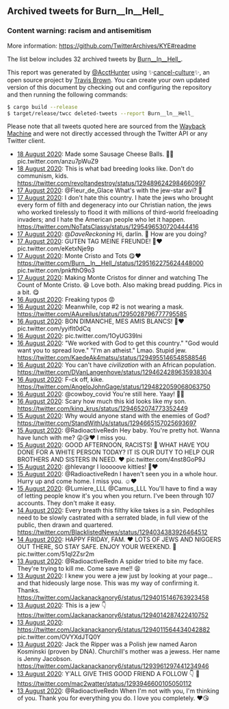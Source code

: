 ## Archived tweets for Burn\_\_ln\_\_Hell\_
### Content warning: racism and antisemitism
More information: https://github.com/TwitterArchives/KYE#readme

The list below includes 32 archived tweets by
[Burn\_\_ln\_\_Hell\_](https://twitter.com/Burn__ln__Hell_).




This report was generated by [@AcctHunter](https://twitter.com/accthunter) using ✨[cancel-culture](https://github.com/travisbrown/cancel-culture)✨,
an open source project by [Travis Brown](https://twitter.com/travisbrown). You can create your own
updated version of this document by checking out and configuring the repository and then running
the following commands:

```bash
$ cargo build --release
$ target/release/twcc deleted-tweets --report Burn__ln__Hell_
```

Please note that all tweets quoted here are sourced from the
[Wayback Machine](https://web.archive.org) and were not directly accessed through the Twitter API or
any Twitter client.



* [18 August 2020](https://web.archive.org/web/20200818022943/https://twitter.com/Burn__ln__Hell_/status/1295547799136690176): Made some Sausage Cheese Balls. 🤗😋 pic.twitter.com/anzu7pWuZ9
* [18 August 2020](https://web.archive.org/web/20200818015902/https://twitter.com/Burn__ln__Hell_/status/1295539658009399297): This is what bad breeding looks like.  Don't do communism, kids. https://twitter.com/revoltandestroy/status/1294896242984660997
* [17 August 2020](https://web.archive.org/web/20200818000243/https://twitter.com/Burn__ln__Hell_/status/1295510101747331073): @Fleur_de_Glace  What's with the jew-star avi? 😬
* [17 August 2020](https://web.archive.org/web/20200817235910/https://twitter.com/Burn__ln__Hell_/status/1295506124238594053): I don't hate this country.   I hate the jews who brought every form of filth and degeneracy into our Christian nation, the jews who worked tirelessly to flood it with millions of third-world freeloading invaders; and I hate the American people who let it happen. https://twitter.com/NoTatsClassy/status/1295496530720444416
* [17 August 2020](https://web.archive.org/web/20200817203039/https://twitter.com/Burn__ln__Hell_/status/1295455450251448320): @_DaveReckoning_  Hi, darlin. 🤗 How are you doing?
* [17 August 2020](https://web.archive.org/web/20200817193731/https://twitter.com/Burn__ln__Hell_/status/1295443745555406848): GUTEN TAG MEINE FREUNDE! 🤗❤ pic.twitter.com/eKetxNje9p
* [17 August 2020](https://web.archive.org/web/20200817050352/https://twitter.com/Burn__ln__Hell_/status/1295224166392532992): Monte Cristo and Tots 😋❤  https://twitter.com/Burn__ln__Hell_/status/1295162275624448000  pic.twitter.com/pnkfthO9o3
* [17 August 2020](https://web.archive.org/web/20200817014150/https://twitter.com/Burn__ln__Hell_/status/1295162275624448000): Making Monte Cristos for dinner and watching The Count of Monte Cristo. 😆 Love both. Also making bread pudding. Pics in a bit. 😋
* [16 August 2020](https://web.archive.org/web/20200816230251/https://twitter.com/Burn__ln__Hell_/status/1295129824294445056): Freaking typos 😡
* [16 August 2020](https://web.archive.org/web/20200816231011/https://twitter.com/Burn__ln__Hell_/status/1295127669076398080): Meanwhile, cop #2 is not wearing a mask. https://twitter.com/AAureilus/status/1295028796777795585
* [16 August 2020](https://web.archive.org/web/20200816203600/https://twitter.com/Burn__ln__Hell_/status/1295092330639155200): BON DIMANCHE, MES AMIS BLANCS! 🤗❤ pic.twitter.com/yyiflt0dCq
* [16 August 2020](https://web.archive.org/web/20200816142234/https://twitter.com/Burn__ln__Hell_/status/1294996244528431104): pic.twitter.com/1OyUG39lni
* [16 August 2020](https://web.archive.org/web/20200816111900/https://twitter.com/Burn__ln__Hell_/status/1294956033299771393): "We worked with God to get this country."  "God would want you to spread love."  "I'm an atheist."  Lmao. Stupid jew. https://twitter.com/KaedeAk4matsu/status/1294955146548588546
* [16 August 2020](https://web.archive.org/web/20200816081000/https://twitter.com/Burn__ln__Hell_/status/1294895792369446912): You can't have *civilization* with an African population. https://twitter.com/DVanLangenhove/status/1294624289635938304
* [16 August 2020](https://web.archive.org/web/20200816024017/https://twitter.com/Burn__ln__Hell_/status/1294823932042678272): F-ck off, kike. https://twitter.com/AngeloJohnGage/status/1294822059068063750
* [16 August 2020](https://web.archive.org/web/20200816022200/https://twitter.com/Burn__ln__Hell_/status/1294821053433143296): @cowboy_covid  You're still here. Yaay! 🤗💕
* [16 August 2020](https://web.archive.org/web/20200816003934/https://twitter.com/Burn__ln__Hell_/status/1294791338383118336): Scary how much this kid looks like my son. https://twitter.com/king_krus/status/1294652074773352449
* [15 August 2020](https://web.archive.org/web/20200815211022/https://twitter.com/Burn__ln__Hell_/status/1294739717372538880): Why would anyone stand with the enemies of God? https://twitter.com/StandWithUs/status/1294665157025693697
* [15 August 2020](https://web.archive.org/web/20200815194545/https://twitter.com/Burn__ln__Hell_/status/1294712023419240449): @RadioactiveRedn  Hey baby. You're pretty hot. Wanna have lunch with me? 😜😘❤  I miss you.
* [15 August 2020](https://web.archive.org/web/20200815193919/https://twitter.com/Burn__ln__Hell_/status/1294710897382809601): GOOD AFTERNOON, RACISTS! 🤗  WHAT HAVE YOU DONE FOR A WHITE PERSON TODAY? IT IS OUR DUTY TO HELP OUR BROTHERS AND SISTERS IN NEED. ❤ pic.twitter.com/4nst8GoP9J
* [15 August 2020](https://web.archive.org/web/20200815013335/https://twitter.com/Burn__ln__Hell_/status/1294447111346352128): @hlevangr I looooove kitties! 🤗❤
* [15 August 2020](https://web.archive.org/web/20200815003704/https://twitter.com/Burn__ln__Hell_/status/1294431233733046272): @RadioactiveRedn  I haven't seen you in a whole hour. Hurry up and come home. I miss you. ☺❤
* [15 August 2020](https://web.archive.org/web/20200815001235/https://twitter.com/Burn__ln__Hell_/status/1294426726991192065): @Lumiere_LLL @Camus_LLL You'll have to find a way of letting people know it's you when you return. I've been through 107 accounts. They don't make it easy.
* [14 August 2020](https://web.archive.org/web/20200814192050/https://twitter.com/Burn__ln__Hell_/status/1294351930756481024): Every breath this filthy kike takes is a sin. Pedophiles need to be slowly castrated with a serrated blade, in full view of the public, then drawn and quartered. https://twitter.com/BlacklistedNews/status/1294034383926464512
* [14 August 2020](https://web.archive.org/web/20200814191520/https://twitter.com/Burn__ln__Hell_/status/1294347257441996800): HAPPY FRIDAY, FAM. ❤  LOTS OF JEWS AND NIGGERS OUT THERE, SO STAY SAFE. ENJOY YOUR WEEKEND. 🤗 pic.twitter.com/51qI2Zsr2m
* [13 August 2020](https://web.archive.org/web/20200813225633/https://twitter.com/Burn__ln__Hell_/status/1294040545522720768): @RadioactiveRedn  A spider tried to bite my face. They're trying to kill me. Come save me!! 😫
* [13 August 2020](https://web.archive.org/web/20200813210509/https://twitter.com/Burn__ln__Hell_/status/1294015943685705728): I knew you were a jew just by looking at your page... and that hideously large nose. This was my way of confirming it. Thanks. https://twitter.com/Jackanackanory6/status/1294015146763923458
* [13 August 2020](https://web.archive.org/web/20200813210011/https://twitter.com/Burn__ln__Hell_/status/1294014801073471488): This is a jew 👇 https://twitter.com/Jackanackanory6/status/1294014287422410752
* [13 August 2020](https://web.archive.org/web/20200813205401/https://twitter.com/Burn__ln__Hell_/status/1294013494367367169): https://twitter.com/Jackanackanory6/status/1294011564434042882  pic.twitter.com/OVYXdJTQ0Y
* [13 August 2020](https://web.archive.org/web/20200813204327/https://twitter.com/Burn__ln__Hell_/status/1294009414555320320): Jack the Ripper was a Polish jew named Aaron Kosminski (proven by DNA).   Churchill's mother was a jewess. Her name is Jenny Jacobson. https://twitter.com/Jackanackanory6/status/1293961297441234946
* [13 August 2020](https://web.archive.org/web/20200813210341/https://twitter.com/Burn__ln__Hell_/status/1294005520152453120): Y'ALL GIVE THIS GOOD FRIEND A FOLLOW 👇 🤗 https://twitter.com/mac2watter/status/1293946600105050112
* [13 August 2020](https://web.archive.org/web/20200813203656/https://twitter.com/Burn__ln__Hell_/status/1294004325581090817): @RadioactiveRedn  When I'm not with you, I'm thinking of you. Thank you for everything you do. I love you completely. ❤😘
